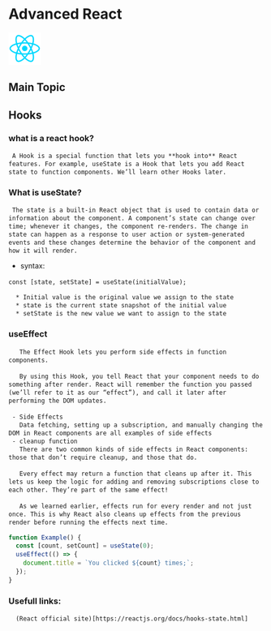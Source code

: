 # Advanced React

<img src = './1174949_js_react js_logo_react_react native_icon-2.png'>

## Main Topic

## Hooks

### what is a react hook?

     A Hook is a special function that lets you **hook into** React features. For example, useState is a Hook that lets you add React state to function components. We’ll learn other Hooks later.

### What is useState?

     The state is a built-in React object that is used to contain data or information about the component. A component’s state can change over time; whenever it changes, the component re-renders. The change in state can happen as a response to user action or system-generated events and these changes determine the behavior of the component and how it will render.

- syntax:

`const [state, setState] = useState(initialValue);`

      * Initial value is the original value we assign to the state
      * state is the current state snapshot of the initial value
      * setState is the new value we want to assign to the state

### useEffect

       The Effect Hook lets you perform side effects in function components.

       By using this Hook, you tell React that your component needs to do something after render. React will remember the function you passed (we’ll refer to it as our “effect”), and call it later after performing the DOM updates.

     - Side Effects
       Data fetching, setting up a subscription, and manually changing the DOM in React components are all examples of side effects
     - cleanup function
       There are two common kinds of side effects in React components: those that don’t require cleanup, and those that do.

       Every effect may return a function that cleans up after it. This lets us keep the logic for adding and removing subscriptions close to each other. They’re part of the same effect!

       As we learned earlier, effects run for every render and not just once. This is why React also cleans up effects from the previous render before running the effects next time.

```javascript
function Example() {
  const [count, setCount] = useState(0);
  useEffect(() => {
    document.title = `You clicked ${count} times;`;
  });
}
```

### Usefull links:

      (React official site)[https://reactjs.org/docs/hooks-state.html]
